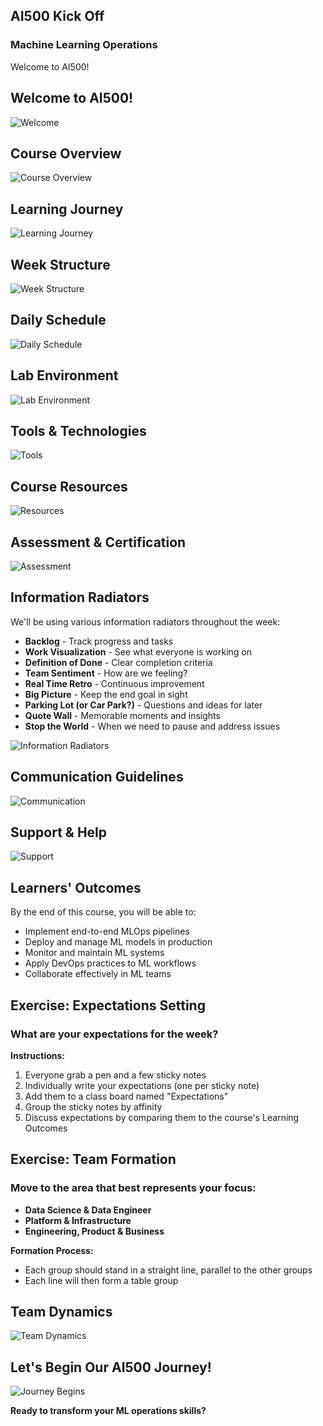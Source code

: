 <!-- .slide: data-background-image="images/RH_NewBrand_Background.png" -->
## AI500 Kick Off <!-- {.element: class="course-title"} -->
### Machine Learning Operations <!-- {.element: class="title-color"} -->
Welcome to AI500! <!-- {.element: class="title-color"} -->



## Welcome to AI500!

![Welcome](images/kickoff/slide_2_image_1.png) <!-- {.element: class="image-medium"} -->



## Course Overview

![Course Overview](images/kickoff/slide_3_image_1.png) <!-- {.element: class="image-medium"} -->



## Learning Journey

![Learning Journey](images/kickoff/slide_4_image_1.png) <!-- {.element: class="image-medium"} -->



## Week Structure

![Week Structure](images/kickoff/slide_5_image_1.png) <!-- {.element: class="image-medium"} -->



## Daily Schedule

![Daily Schedule](images/kickoff/slide_6_image_1.png) <!-- {.element: class="image-medium"} -->



## Lab Environment

![Lab Environment](images/kickoff/slide_7_image_1.png) <!-- {.element: class="image-medium"} -->



## Tools & Technologies

![Tools](images/kickoff/slide_8_image_1.png) <!-- {.element: class="image-medium"} -->



## Course Resources

![Resources](images/kickoff/slide_9_image_1.png) <!-- {.element: class="image-medium"} -->



## Assessment & Certification

![Assessment](images/kickoff/slide_10_image_1.png) <!-- {.element: class="image-medium"} -->



## Information Radiators

We'll be using various information radiators throughout the week:

- **Backlog** - Track progress and tasks
- **Work Visualization** - See what everyone is working on
- **Definition of Done** - Clear completion criteria
- **Team Sentiment** - How are we feeling?
- **Real Time Retro** - Continuous improvement
- **Big Picture** - Keep the end goal in sight
- **Parking Lot (or Car Park?)** - Questions and ideas for later
- **Quote Wall** - Memorable moments and insights
- **Stop the World** - When we need to pause and address issues

![Information Radiators](images/kickoff/slide_11_image_1.png) <!-- {.element: class="image-small"} -->



## Communication Guidelines

![Communication](images/kickoff/slide_12_image_1.png) <!-- {.element: class="image-medium"} -->



## Support & Help

![Support](images/kickoff/slide_13_image_1.png) <!-- {.element: class="image-medium"} -->



## Learners' Outcomes

By the end of this course, you will be able to:

- Implement end-to-end MLOps pipelines
- Deploy and manage ML models in production
- Monitor and maintain ML systems
- Apply DevOps practices to ML workflows
- Collaborate effectively in ML teams



## Exercise: Expectations Setting

### What are your expectations for the week?

**Instructions:**
1. Everyone grab a pen and a few sticky notes
2. Individually write your expectations (one per sticky note)
3. Add them to a class board named "Expectations"
4. Group the sticky notes by affinity
5. Discuss expectations by comparing them to the course's Learning Outcomes



## Exercise: Team Formation

### Move to the area that best represents your focus:

- **Data Science & Data Engineer**
- **Platform & Infrastructure**
- **Engineering, Product & Business**

**Formation Process:**
- Each group should stand in a straight line, parallel to the other groups
- Each line will then form a table group



## Team Dynamics

![Team Dynamics](images/kickoff/slide_17_image_0.png) <!-- {.element: class="image-medium"} -->



## Let's Begin Our AI500 Journey!

![Journey Begins](images/kickoff/slide_18_image_0.png) <!-- {.element: class="image-medium"} -->

**Ready to transform your ML operations skills?**